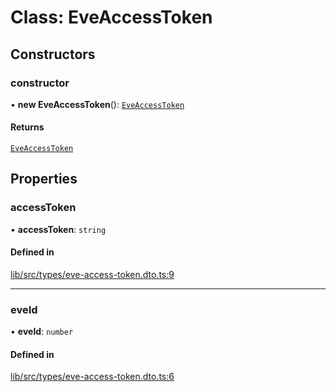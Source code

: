 # Class: EveAccessToken

## Constructors

### constructor

• **new EveAccessToken**(): [`EveAccessToken`](EveAccessToken.md)

#### Returns

[`EveAccessToken`](EveAccessToken.md)

## Properties

### accessToken

• **accessToken**: `string`

#### Defined in

[lib/src/types/eve-access-token.dto.ts:9](https://github.com/joonashak/nestjs-clone-bay/blob/3e50c73/lib/src/types/eve-access-token.dto.ts#L9)

___

### eveId

• **eveId**: `number`

#### Defined in

[lib/src/types/eve-access-token.dto.ts:6](https://github.com/joonashak/nestjs-clone-bay/blob/3e50c73/lib/src/types/eve-access-token.dto.ts#L6)

